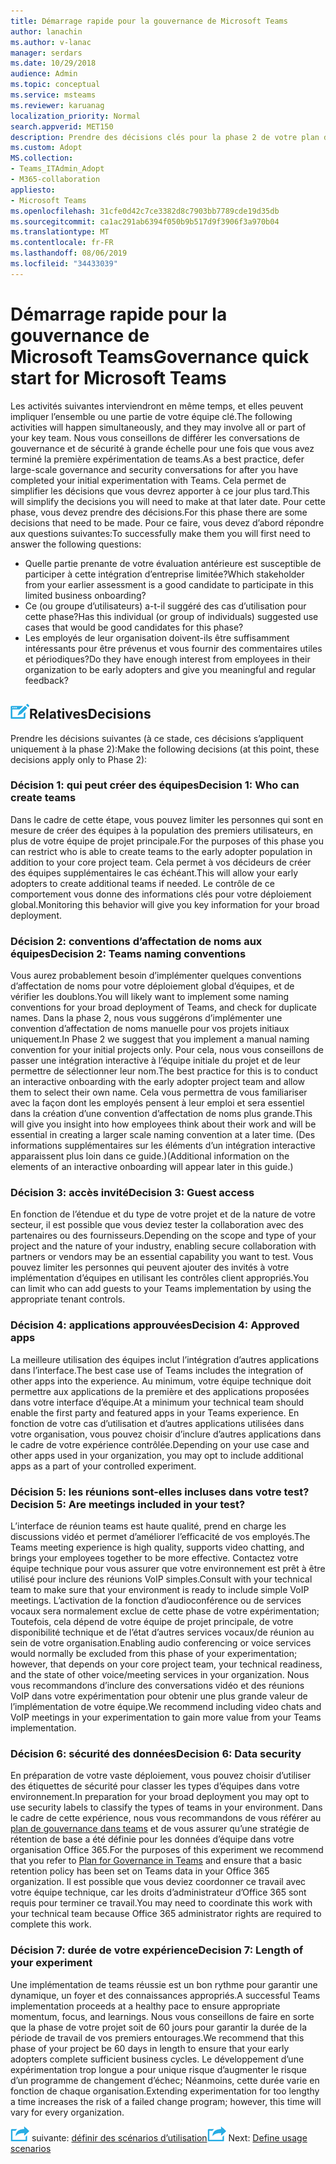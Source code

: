 ```yaml
---
title: Démarrage rapide pour la gouvernance de Microsoft Teams
author: lanachin
ms.author: v-lanac
manager: serdars
ms.date: 10/29/2018
audience: Admin
ms.topic: conceptual
ms.service: msteams
ms.reviewer: karuanag
localization_priority: Normal
search.appverid: MET150
description: Prendre des décisions clés pour la phase 2 de votre plan d’adoption
ms.custom: Adopt
MS.collection:
- Teams_ITAdmin_Adopt
- M365-collaboration
appliesto:
- Microsoft Teams
ms.openlocfilehash: 31cfe0d42c7ce3382d8c7903bb7789cde19d35db
ms.sourcegitcommit: ca1ac291ab6394f050b9b517d9f3906f3a970b04
ms.translationtype: MT
ms.contentlocale: fr-FR
ms.lasthandoff: 08/06/2019
ms.locfileid: "34433039"
---
```

# <a name="governance-quick-start-for-microsoft-teams"></a><span data-ttu-id="c076a-103">Démarrage rapide pour la gouvernance de Microsoft Teams</span><span class="sxs-lookup"><span data-stu-id="c076a-103">Governance quick start for Microsoft Teams</span></span>

<span data-ttu-id="c076a-104">Les activités suivantes interviendront en même temps, et elles peuvent impliquer l’ensemble ou une partie de votre équipe clé.</span><span class="sxs-lookup"><span data-stu-id="c076a-104">The following activities will happen simultaneously, and they may involve all or part of your key team.</span></span> <span data-ttu-id="c076a-105">Nous vous conseillons de différer les conversations de gouvernance et de sécurité à grande échelle pour une fois que vous avez terminé la première expérimentation de teams.</span><span class="sxs-lookup"><span data-stu-id="c076a-105">As a best practice, defer large-scale governance and security conversations for after you have completed your initial experimentation with Teams.</span></span> <span data-ttu-id="c076a-106">Cela permet de simplifier les décisions que vous devrez apporter à ce jour plus tard.</span><span class="sxs-lookup"><span data-stu-id="c076a-106">This will simplify the decisions you will need to make at that later date.</span></span> <span data-ttu-id="c076a-107">Pour cette phase, vous devez prendre des décisions.</span><span class="sxs-lookup"><span data-stu-id="c076a-107">For this phase there are some decisions that need to be made.</span></span> <span data-ttu-id="c076a-108">Pour ce faire, vous devez d’abord répondre aux questions suivantes:</span><span class="sxs-lookup"><span data-stu-id="c076a-108">To successfully make them you will first need to answer the following questions:</span></span>

- <span data-ttu-id="c076a-109">Quelle partie prenante de votre évaluation antérieure est susceptible de participer à cette intégration d’entreprise limitée?</span><span class="sxs-lookup"><span data-stu-id="c076a-109">Which stakeholder from your earlier assessment is a good candidate to participate in this limited business onboarding?</span></span>
- <span data-ttu-id="c076a-110">Ce (ou groupe d’utilisateurs) a-t-il suggéré des cas d’utilisation pour cette phase?</span><span class="sxs-lookup"><span data-stu-id="c076a-110">Has this individual (or group of individuals) suggested use cases that would be good candidates for this phase?</span></span>  
- <span data-ttu-id="c076a-111">Les employés de leur organisation doivent-ils être suffisamment intéressants pour être prévenus et vous fournir des commentaires utiles et périodiques?</span><span class="sxs-lookup"><span data-stu-id="c076a-111">Do they have enough interest from employees in their organization to be early adopters and give you meaningful and regular feedback?</span></span> 

## <a name="an-icon-representing-a-decision-pointmediateams-adoption-decision-iconpngdecisions"></a>![Icône représentant un point de décision](media/teams-adoption-decision-icon.png)<span data-ttu-id="c076a-113">Relatives</span><span class="sxs-lookup"><span data-stu-id="c076a-113">Decisions</span></span>

<span data-ttu-id="c076a-114">Prendre les décisions suivantes (à ce stade, ces décisions s’appliquent uniquement à la phase 2):</span><span class="sxs-lookup"><span data-stu-id="c076a-114">Make the following decisions (at this point, these decisions apply only to Phase 2):</span></span>

### <a name="decision-1-who-can-create-teams"></a><span data-ttu-id="c076a-115">Décision 1: qui peut créer des équipes</span><span class="sxs-lookup"><span data-stu-id="c076a-115">Decision 1: Who can create teams</span></span> 

<span data-ttu-id="c076a-116">Dans le cadre de cette étape, vous pouvez limiter les personnes qui sont en mesure de créer des équipes à la population des premiers utilisateurs, en plus de votre équipe de projet principale.</span><span class="sxs-lookup"><span data-stu-id="c076a-116">For the purposes of this phase you can restrict who is able to create teams to the early adopter population in addition to your core project team.</span></span> <span data-ttu-id="c076a-117">Cela permet à vos décideurs de créer des équipes supplémentaires le cas échéant.</span><span class="sxs-lookup"><span data-stu-id="c076a-117">This will allow your early adopters to create additional teams if needed.</span></span> <span data-ttu-id="c076a-118">Le contrôle de ce comportement vous donne des informations clés pour votre déploiement global.</span><span class="sxs-lookup"><span data-stu-id="c076a-118">Monitoring this behavior will give you key information for your broad deployment.</span></span>

### <a name="decision-2-teams-naming-conventions"></a><span data-ttu-id="c076a-119">Décision 2: conventions d’affectation de noms aux équipes</span><span class="sxs-lookup"><span data-stu-id="c076a-119">Decision 2: Teams naming conventions</span></span> 

<span data-ttu-id="c076a-120">Vous aurez probablement besoin d’implémenter quelques conventions d’affectation de noms pour votre déploiement global d’équipes, et de vérifier les doublons.</span><span class="sxs-lookup"><span data-stu-id="c076a-120">You will likely want to implement some naming conventions for your broad deployment of Teams, and check for duplicate names.</span></span> <span data-ttu-id="c076a-121">Dans la phase 2, nous vous suggérons d’implémenter une convention d’affectation de noms manuelle pour vos projets initiaux uniquement.</span><span class="sxs-lookup"><span data-stu-id="c076a-121">In Phase 2 we suggest that you implement a manual naming convention for your initial projects only.</span></span> <span data-ttu-id="c076a-122">Pour cela, nous vous conseillons de passer une intégration interactive à l’équipe initiale du projet et de leur permettre de sélectionner leur nom.</span><span class="sxs-lookup"><span data-stu-id="c076a-122">The best practice for this is to conduct an interactive onboarding with the early adopter project team and allow them to select their own name.</span></span> <span data-ttu-id="c076a-123">Cela vous permettra de vous familiariser avec la façon dont les employés pensent à leur emploi et sera essentiel dans la création d’une convention d’affectation de noms plus grande.</span><span class="sxs-lookup"><span data-stu-id="c076a-123">This will give you insight into how employees think about their work and will be essential in creating a larger scale naming convention at a later time.</span></span> <span data-ttu-id="c076a-124">(Des informations supplémentaires sur les éléments d’un intégration interactive apparaissent plus loin dans ce guide.)</span><span class="sxs-lookup"><span data-stu-id="c076a-124">(Additional information on the elements of an interactive onboarding will appear later in this guide.)</span></span>

### <a name="decision-3-guest-access"></a><span data-ttu-id="c076a-125">Décision 3: accès invité</span><span class="sxs-lookup"><span data-stu-id="c076a-125">Decision 3: Guest access</span></span>

<span data-ttu-id="c076a-126">En fonction de l’étendue et du type de votre projet et de la nature de votre secteur, il est possible que vous deviez tester la collaboration avec des partenaires ou des fournisseurs.</span><span class="sxs-lookup"><span data-stu-id="c076a-126">Depending on the scope and type of your project and the nature of your industry, enabling secure collaboration with partners or vendors may be an essential capability you want to test.</span></span> <span data-ttu-id="c076a-127">Vous pouvez limiter les personnes qui peuvent ajouter des invités à votre implémentation d’équipes en utilisant les contrôles client appropriés.</span><span class="sxs-lookup"><span data-stu-id="c076a-127">You can limit who can add guests to your Teams implementation by using the appropriate tenant controls.</span></span> 

### <a name="decision-4-approved-apps"></a><span data-ttu-id="c076a-128">Décision 4: applications approuvées</span><span class="sxs-lookup"><span data-stu-id="c076a-128">Decision 4: Approved apps</span></span>

<span data-ttu-id="c076a-129">La meilleure utilisation des équipes inclut l’intégration d’autres applications dans l’interface.</span><span class="sxs-lookup"><span data-stu-id="c076a-129">The best case use of Teams includes the integration of other apps into the experience.</span></span> <span data-ttu-id="c076a-130">Au minimum, votre équipe technique doit permettre aux applications de la première et des applications proposées dans votre interface d’équipe.</span><span class="sxs-lookup"><span data-stu-id="c076a-130">At a minimum your technical team should enable the first party and featured apps in your Teams experience.</span></span> <span data-ttu-id="c076a-131">En fonction de votre cas d’utilisation et d’autres applications utilisées dans votre organisation, vous pouvez choisir d’inclure d’autres applications dans le cadre de votre expérience contrôlée.</span><span class="sxs-lookup"><span data-stu-id="c076a-131">Depending on your use case and other apps used in your organization, you may opt to include additional apps as a part of your controlled experiment.</span></span> 

### <a name="decision-5-are-meetings-included-in-your-test"></a><span data-ttu-id="c076a-132">Décision 5: les réunions sont-elles incluses dans votre test?</span><span class="sxs-lookup"><span data-stu-id="c076a-132">Decision 5: Are meetings included in your test?</span></span> 

<span data-ttu-id="c076a-133">L’interface de réunion teams est haute qualité, prend en charge les discussions vidéo et permet d’améliorer l’efficacité de vos employés.</span><span class="sxs-lookup"><span data-stu-id="c076a-133">The Teams meeting experience is high quality, supports video chatting, and brings your employees together to be more effective.</span></span> <span data-ttu-id="c076a-134">Contactez votre équipe technique pour vous assurer que votre environnement est prêt à être utilisé pour inclure des réunions VoIP simples.</span><span class="sxs-lookup"><span data-stu-id="c076a-134">Consult with your technical team to make sure that your environment is ready to include simple VoIP meetings.</span></span> <span data-ttu-id="c076a-135">L’activation de la fonction d’audioconférence ou de services vocaux sera normalement exclue de cette phase de votre expérimentation; Toutefois, cela dépend de votre équipe de projet principale, de votre disponibilité technique et de l’état d’autres services vocaux/de réunion au sein de votre organisation.</span><span class="sxs-lookup"><span data-stu-id="c076a-135">Enabling audio conferencing or voice services would normally be excluded from this phase of your experimentation; however, that depends on your core project team, your technical readiness, and the state of other voice/meeting services in your organization.</span></span> <span data-ttu-id="c076a-136">Nous vous recommandons d’inclure des conversations vidéo et des réunions VoIP dans votre expérimentation pour obtenir une plus grande valeur de l’implémentation de votre équipe.</span><span class="sxs-lookup"><span data-stu-id="c076a-136">We recommend including video chats and VoIP meetings in your experimentation to gain more value from your Teams implementation.</span></span> 

### <a name="decision-6--data-security"></a><span data-ttu-id="c076a-137">Décision 6: sécurité des données</span><span class="sxs-lookup"><span data-stu-id="c076a-137">Decision 6:  Data security</span></span>

<span data-ttu-id="c076a-138">En préparation de votre vaste déploiement, vous pouvez choisir d’utiliser des étiquettes de sécurité pour classer les types d’équipes dans votre environnement.</span><span class="sxs-lookup"><span data-stu-id="c076a-138">In preparation for your broad deployment you may opt to use security labels to classify the types of teams in your environment.</span></span> <span data-ttu-id="c076a-139">Dans le cadre de cette expérience, nous vous recommandons de vous référer au [plan de gouvernance dans teams](plan-teams-governance.md) et de vous assurer qu’une stratégie de rétention de base a été définie pour les données d’équipe dans votre organisation Office 365.</span><span class="sxs-lookup"><span data-stu-id="c076a-139">For the purposes of this experiment we recommend that you refer to [Plan for Governance in Teams](plan-teams-governance.md) and ensure that a basic retention policy has been set on Teams data in your Office 365 organization.</span></span> <span data-ttu-id="c076a-140">Il est possible que vous deviez coordonner ce travail avec votre équipe technique, car les droits d’administrateur d’Office 365 sont requis pour terminer ce travail.</span><span class="sxs-lookup"><span data-stu-id="c076a-140">You may need to coordinate this work with your technical team because Office 365 administrator rights are required to complete this work.</span></span>

### <a name="decision-7-length-of-your-experiment"></a><span data-ttu-id="c076a-141">Décision 7: durée de votre expérience</span><span class="sxs-lookup"><span data-stu-id="c076a-141">Decision 7: Length of your experiment</span></span>

<span data-ttu-id="c076a-142">Une implémentation de teams réussie est un bon rythme pour garantir une dynamique, un foyer et des connaissances appropriés.</span><span class="sxs-lookup"><span data-stu-id="c076a-142">A successful Teams implementation proceeds at a healthy pace to ensure appropriate momentum, focus, and learnings.</span></span> <span data-ttu-id="c076a-143">Nous vous conseillons de faire en sorte que la phase de votre projet soit de 60 jours pour garantir la durée de la période de travail de vos premiers entourages.</span><span class="sxs-lookup"><span data-stu-id="c076a-143">We recommend that this phase of your project be 60 days in length to ensure that your early adopters complete sufficient business cycles.</span></span> <span data-ttu-id="c076a-144">Le développement d’une expérimentation trop longue a pour unique risque d’augmenter le risque d’un programme de changement d’échec; Néanmoins, cette durée varie en fonction de chaque organisation.</span><span class="sxs-lookup"><span data-stu-id="c076a-144">Extending experimentation for too lengthy a time increases the risk of a failed change program; however, this time will vary for every organization.</span></span>  

<span data-ttu-id="c076a-145">![Une icône représentant la prochaine étape](media/teams-adoption-next-icon.png) suivante: [définir des scénarios d’utilisation](teams-adoption-define-usage-scenarios.md)</span><span class="sxs-lookup"><span data-stu-id="c076a-145">![An icon representing the next step](media/teams-adoption-next-icon.png) Next: [Define usage scenarios](teams-adoption-define-usage-scenarios.md)</span></span>
